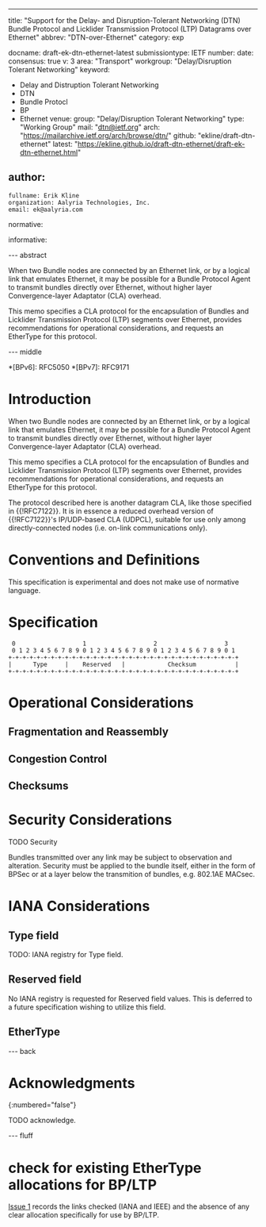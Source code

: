 ---
title: "Support for the Delay- and Disruption-Tolerant Networking (DTN) Bundle Protocol and Licklider Transmission Protocol (LTP) Datagrams over Ethernet"
abbrev: "DTN-over-Ethernet"
category: exp

docname: draft-ek-dtn-ethernet-latest
submissiontype: IETF
number:
date:
consensus: true
v: 3
area: "Transport"
workgroup: "Delay/Disruption Tolerant Networking"
keyword:
 - Delay and Distruption Tolerant Networking
 - DTN
 - Bundle Protocl
 - BP
 - Ethernet
venue:
  group: "Delay/Disruption Tolerant Networking"
  type: "Working Group"
  mail: "dtn@ietf.org"
  arch: "https://mailarchive.ietf.org/arch/browse/dtn/"
  github: "ekline/draft-dtn-ethernet"
  latest: "https://ekline.github.io/draft-dtn-ethernet/draft-ek-dtn-ethernet.html"

author:
 -
    fullname: Erik Kline
    organization: Aalyria Technologies, Inc.
    email: ek@aalyria.com

normative:

informative:

--- abstract

When two Bundle nodes are connected by an Ethernet link, or by a logical
link that emulates Ethernet, it may be possible for a Bundle Protocol
Agent to transmit bundles directly over Ethernet, without higher layer
Convergence-layer Adaptator (CLA) overhead.

This memo specifies a CLA protocol for the encapsulation of Bundles and
Licklider Transmission Protocol (LTP) segments over Ethernet, provides
recommendations for operational considerations, and requests an
EtherType for this protocol.

--- middle

*[BPv6]: RFC5050
*[BPv7]: RFC9171

# Introduction

When two Bundle nodes are connected by an Ethernet link, or by a logical
link that emulates Ethernet, it may be possible for a Bundle Protocol
Agent to transmit bundles directly over Ethernet, without higher layer
Convergence-layer Adaptator (CLA) overhead.

This memo specifies a CLA protocol for the encapsulation of Bundles and
Licklider Transmission Protocol (LTP) segments over Ethernet, provides
recommendations for operational considerations, and requests an
EtherType for this protocol.

The protocol described here is another datagram CLA, like those
specified in {{!RFC7122}}. It is in essence a reduced overhead version
of {{!RFC7122}}'s IP/UDP-based CLA (UDPCL), suitable for use only
among directly-connected nodes (i.e. on-link communications only).

# Conventions and Definitions

<!-- {::boilerplate bcp14-tagged} -->

This specification is experimental and does not make use of normative
language.

# Specification

~~~
 0                   1                   2                   3
 0 1 2 3 4 5 6 7 8 9 0 1 2 3 4 5 6 7 8 9 0 1 2 3 4 5 6 7 8 9 0 1
+-+-+-+-+-+-+-+-+-+-+-+-+-+-+-+-+-+-+-+-+-+-+-+-+-+-+-+-+-+-+-+-+
|      Type     |    Reserved   |            Checksum           |
+-+-+-+-+-+-+-+-+-+-+-+-+-+-+-+-+-+-+-+-+-+-+-+-+-+-+-+-+-+-+-+-+
~~~

# Operational Considerations

## Fragmentation and Reassembly

## Congestion Control

## Checksums

# Security Considerations

TODO Security

Bundles transmitted over any link may be subject to observation and alteration.
Security must be applied to the bundle itself, either in the form of BPSec or
at a layer below the transmition of bundles, e.g. 802.1AE MACsec.

# IANA Considerations

## Type field

TODO: IANA registry for Type field.

## Reserved field

No IANA registry is requested for Reserved field values.  This is
deferred to a future specification wishing to utilize this field.

## EtherType

--- back

# Acknowledgments
{:numbered="false"}

TODO acknowledge.

--- fluff

# check for existing EtherType allocations for BP/LTP

[Issue 1](https://github.com/ekline/draft-dtn-ethernet/issues/1) records
the links checked (IANA and IEEE) and the absence of any clear
allocation specifically for use by BP/LTP.

